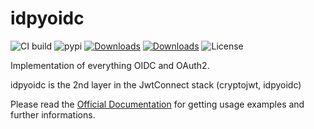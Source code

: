 # idpyoidc

![CI build](https://github.com/IdentityPython/idpyoidc/workflows/idpyoidc/badge.svg)
![pypi](https://img.shields.io/pypi/v/idpyoidc.svg)
[![Downloads](https://pepy.tech/badge/idpyoidc)](https://pepy.tech/project/idpyoidc)
[![Downloads](https://pepy.tech/badge/idpyoidc/week)](https://pepy.tech/project/idpyoidc)
![License](https://img.shields.io/badge/license-Apache%202-blue.svg)

Implementation of everything OIDC and OAuth2.

idpyoidc is the 2nd layer in the
JwtConnect stack (cryptojwt, idpyoidc)

Please read the [Official Documentation](https://idpyoidc.readthedocs.io/) for getting usage examples and further informations.
